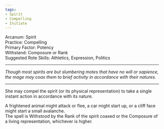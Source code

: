 ```yaml
---
tags:
- Spirit
- Compelling
- Initiate
---
```


Arcanum: Spirit\
Practice: Compelling\
Primary Factor: Potency\
Withstand: Composure or Rank\
Suggested Rote Skills: Athletics, Expression, Politics

---

_Though most spirits are but slumbering motes that have no will or sapience, the mage may coax them to brief activity in accordance with their natures._

---

She may compel the spirit (or its physical representation) to take a single instant action in accordance with its nature.

A frightened animal might attack or flee, a car might start up, or a cliff face might start a small avalanche.\
The spell is Withstood by the Rank of the spirit coaxed or the Composure of a living representation, whichever is higher.